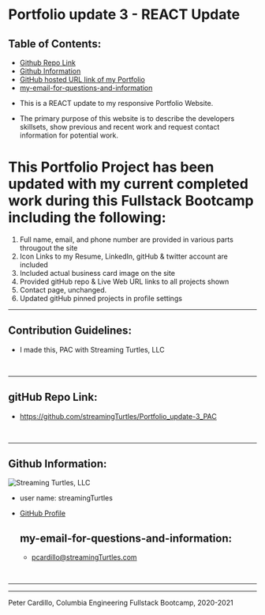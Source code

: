 # Portfolio update 3 - REACT Update
    
  ## Table of Contents:
  - [Github Repo Link](#github-repo-link)
  - [Github Information](#github-information)
  - [GitHub hosted URL link of my Portfolio](https://streamingturtles.github.io/Portfolio_update-3_PAC/)
  - [my-email-for-questions-and-information](#my-email-for-questions-and-information)



* This is a REACT update to my responsive Portfolio Website.

* The primary purpose of this website is to describe the developers skillsets, show previous and recent work and request contact information for potential work.

# This Portfolio Project has been updated with my current completed work during this Fullstack Bootcamp including the following:

1. Full name, email, and phone number are provided in various parts througout the site
2. Icon Links to my Resume, LinkedIn, gitHub & twitter account are included
3. Included actual business card image on the site
4. Provided gitHub repo & Live Web URL links to all projects shown
5. Contact page, unchanged.  
6. Updated gitHub pinned projects in profile settings



  - - -
  ## Contribution Guidelines:
  - I made this, PAC with Streaming Turtles, LLC

  

  &nbsp;
  - - -
  ## gitHub Repo Link:
  - https://github.com/streamingTurtles/Portfolio_update-3_PAC


  &nbsp;
  - - -
  ## Github Information:

  ![Streaming Turtles, LLC](https://avatars2.githubusercontent.com/u/1152009?v=4)
- user name: streamingTurtles
- [GitHub Profile](https://github.com/streamingTurtles)

  ## my-email-for-questions-and-information:
  - pcardillo@streamingTurtles.com  

  &nbsp;
- - -
- - -
Peter Cardillo, Columbia Engineering Fullstack Bootcamp, 2020-2021  